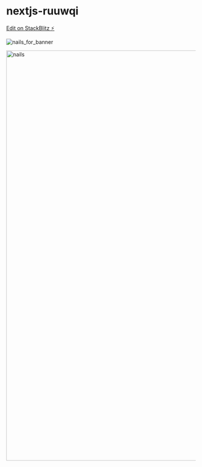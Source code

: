 # nextjs-ruuwqi

[Edit on StackBlitz ⚡️](https://stackblitz.com/edit/nextjs-ruuwqi)

![nails_for_banner](https://user-images.githubusercontent.com/70451928/166390465-fc137271-f827-4681-a6b4-85394b6936b5.jpg)


<img width="1092" alt="nails" src="https://user-images.githubusercontent.com/70451928/166622913-b12668b6-c853-49ab-a376-e2ee62c6dd8e.png">
